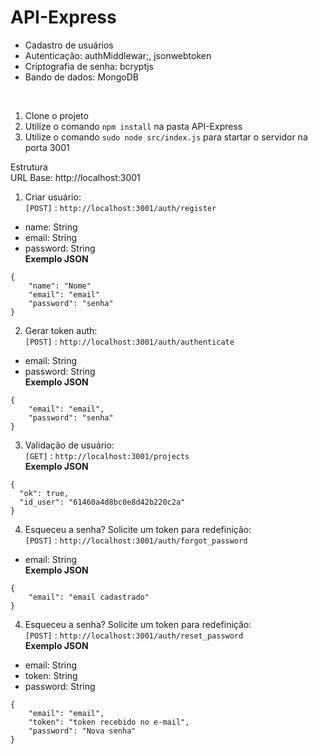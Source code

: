 # API-Express

- Cadastro de usuários <br /> 
- Autenticação: authMiddlewar;, jsonwebtoken <br />
- Criptografia de senha: bcryptjs <br />
- Bando de dados: MongoDB <br />

<br />

1. Clone o projeto
2. Utilize o comando `npm install` na pasta API-Express
3. Utilize o comando `sudo node src/index.js` para startar o servidor na porta 3001

Estrutura<br />
URL Base: http://localhost:3001

1. Criar usuário: <br />
`[POST]` : `http://localhost:3001/auth/register`<br />
- name: String <br />
- email: String <br />
- password: String <br />
**Exemplo JSON**
```
{
	"name": "Nome"
	"email": "email"
	"password": "senha"
}

```

2. Gerar token auth: <br />
`[POST]` : `http://localhost:3001/auth/authenticate` <br />
- email: String <br />
- password: String <br />
**Exemplo JSON**
```
{
	"email": "email",
	"password": "senha"
}
```

3. Validação de usuário: <br />
`[GET]` : `http://localhost:3001/projects`<br />
**Exemplo JSON**
```
{
  "ok": true,
  "id_user": "61460a4d8bc0e8d42b220c2a"
}	
```

4. Esqueceu a senha? Solicite um token para redefinição: <br />
`[POST]` : `http://localhost:3001/auth/forgot_password` <br />
- email: String <br />
**Exemplo JSON**
```
{
	"email": "email cadastrado"
}
```

4. Esqueceu a senha? Solicite um token para redefinição:<br />
`[POST]` : `http://localhost:3001/auth/reset_password`<br />
**Exemplo JSON**
- email: String <br />
- token: String <br />
- password: String <br />
```
{
	"email": "email",
	"token": "token recebido no e-mail",
	"password": "Nova senha"
}	
```

